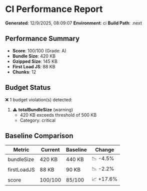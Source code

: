 # CI Performance Report

**Generated**: 12/9/2025, 08:09:07
**Environment**: ci
**Build Path**: .next

## Performance Summary

- **Score**: 100/100 (Grade: A)
- **Bundle Size**: 420 KB
- **Gzipped Size**: 145 KB
- **First Load JS**: 88 KB
- **Chunks**: 12

## Budget Status

❌ 1 budget violation(s) detected:

1. ⚠️ **totalBundleSize** (warning)
   - 420 KB exceeds threshold of 500 KB
   - Category: critical

## Baseline Comparison

| Metric      | Current | Baseline | Change    |
| ----------- | ------- | -------- | --------- |
| bundleSize  | 420 KB  | 440 KB   | 📉 -4.5%  |
| firstLoadJS | 88 KB   | 90 KB    | 📉 -2.2%  |
| score       | 100/100 | 85/100   | 📈 +17.6% |
